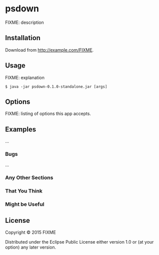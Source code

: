 # psdown

FIXME: description

## Installation

Download from http://example.com/FIXME.

## Usage

FIXME: explanation

    $ java -jar psdown-0.1.0-standalone.jar [args]

## Options

FIXME: listing of options this app accepts.

## Examples

...

### Bugs

...

### Any Other Sections
### That You Think
### Might be Useful

## License

Copyright © 2015 FIXME

Distributed under the Eclipse Public License either version 1.0 or (at
your option) any later version.
